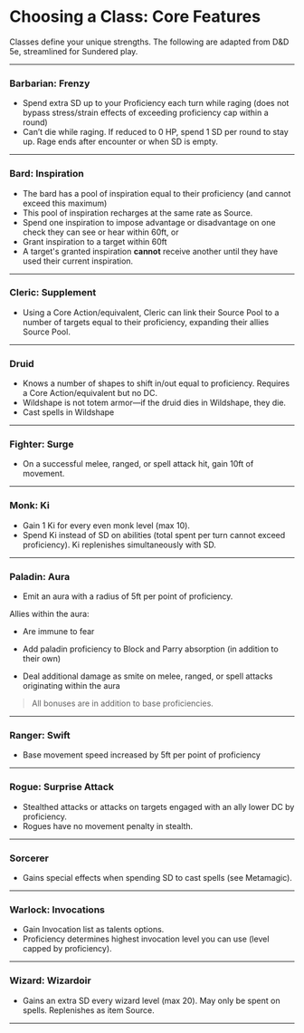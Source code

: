 # Choosing a Class: Core Features

Classes define your unique strengths. The following are adapted from D&D 5e, streamlined for Sundered play.

---

### Barbarian: Frenzy

- Spend extra SD up to your Proficiency each turn while raging (does not bypass stress/strain effects of exceeding proficiency cap within a round)
- Can’t die while raging. If reduced to 0 HP, spend 1 SD per round to stay up. Rage ends after encounter or when SD is empty.

---

### Bard: Inspiration

- The bard has a pool of inspiration equal to their proficiency (and cannot exceed this maximum) 
- This pool of inspiration recharges at the same rate as Source.
- Spend one inspiration to impose advantage or disadvantage on one check they can see or hear within 60ft, or 
- Grant inspiration to a target within 60ft
- A target's granted inspiration **cannot** receive another until they have used their current inspiration. 

---

### Cleric: Supplement

- Using a Core Action/equivalent, Cleric can link their Source Pool to a number of targets equal to their proficiency, expanding their allies Source Pool.

---

### Druid

- Knows a number of shapes to shift in/out equal to proficiency. Requires a Core Action/equivalent but no DC.
- Wildshape is not totem armor—if the druid dies in Wildshape, they die.
- Cast spells in Wildshape

---

### Fighter: Surge

- On a successful melee, ranged, or spell attack hit, gain 10ft of movement.

---

### Monk: Ki

- Gain 1 Ki for every even monk level (max 10).
- Spend Ki instead of SD on abilities (total spent per turn cannot exceed proficiency). Ki replenishes simultaneously with SD.

---

### Paladin: Aura

- Emit an aura with a radius of 5ft per point of proficiency.

Allies within the aura:

- Are immune to fear

- Add paladin proficiency to Block and Parry absorption (in addition to their own)

- Deal additional damage as smite on melee, ranged, or spell attacks originating within the aura

> All bonuses are in addition to base proficiencies.

---

### Ranger: Swift

- Base movement speed increased by 5ft per point of proficiency

---

### Rogue: Surprise Attack

- Stealthed attacks or attacks on targets engaged with an ally lower DC by proficiency.
- Rogues have no movement penalty in stealth.

---

### Sorcerer

- Gains special effects when spending SD to cast spells (see Metamagic).

---

### Warlock: Invocations

- Gain Invocation list as talents options.
- Proficiency determines highest invocation level you can use (level capped by proficiency).

---

### Wizard: Wizardoir

- Gains an extra SD every wizard level (max 20). May only be spent on spells. Replenishes as item Source.

---
